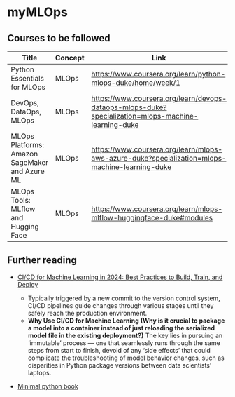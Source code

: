 # myMLOps

## Courses to be followed

|Title|Concept|Link|Priority|Studied up to:|
|---|---|---|---|---|
|Python Essentials for MLOps|MLOps|https://www.coursera.org/learn/python-mlops-duke/home/week/1|high|https://www.coursera.org/learn/python-mlops-duke/home/week/2|
|DevOps, DataOps, MLOps|MLOps|https://www.coursera.org/learn/devops-dataops-mlops-duke?specialization=mlops-machine-learning-duke|high||
|MLOps Platforms: Amazon SageMaker and Azure ML|MLOps|https://www.coursera.org/learn/mlops-aws-azure-duke?specialization=mlops-machine-learning-duke|high||
|MLOps Tools: MLflow and Hugging Face|MLOps|https://www.coursera.org/learn/mlops-mlflow-huggingface-duke#modules|high||



## Further reading
- [CI/CD for Machine Learning in 2024: Best Practices to Build, Train, and Deploy](https://medium.com/infer-qwak/ci-cd-for-machine-learning-in-2024-best-practices-to-build-test-and-deploy-c4ad869824d2)
    
    - Typically triggered by a new commit to the version control system, CI/CD pipelines guide changes through various stages until they safely reach the production environment.
    - **Why Use CI/CD for Machine Learning (Why is it crucial to package a model into a container instead of just reloading the serialized model file in the existing deployment?)** The key lies in pursuing an ‘immutable’ process — one that seamlessly runs through the same steps from start to finish, devoid of any ‘side effects’ that could complicate the troubleshooting of model behavior changes, such as disparities in Python package versions between data scientists’ laptops.
- [Minimal python book](https://paiml.com/docs/home/books/minimal-python/)


